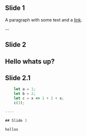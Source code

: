 ## Slide 1
A paragraph with some text and a [link](http://hakim.se).

--

## Slide 2
Hello whats up?
--
## Slide 2.1
```js [1-2|3|4|1-4]
    let a = 1;
    let b = 2;
    let c = x => 1 + 2 + x;
    c(3);

----

## Slide 3

hellos
